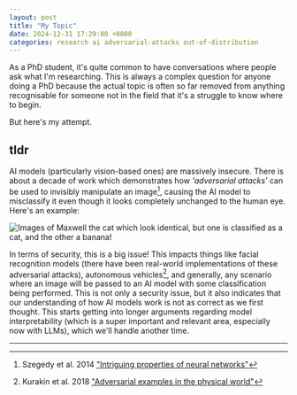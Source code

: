 ```yaml
---
layout: post
title: "My Topic"
date: 2024-12-31 17:29:00 +0000
categories: research ai adversarial-attacks out-of-distribution
---
```


As a PhD student, it's quite common to have conversations where people ask what I'm researching. This is always a complex question for anyone doing a PhD because the actual topic is often so far removed from anything recognisable for someone not in the field that it's a struggle to know where to begin.

But here's my attempt.

## tldr
AI models (particularly vision-based ones) are massively insecure. There is about a decade of work which demonstrates how *'adversarial attacks'* can be used to invisibly manipulate an image[^1], causing the AI model to misclassify it even though it looks completely unchanged to the human eye. Here's an example:

![Images of Maxwell the cat which look identical, but one is classified as a cat, and the other a banana!](res/adversarial_images_PGD_linf_maxwell.png)

In terms of security, this is a big issue! This impacts things like facial recognition models (there have been real-world implementations of these adversarial attacks), autonomous vehicles[^2], and generally, any scenario where an image will be passed to an AI model with some classification being performed. This is not only a security issue, but it also indicates that our understanding of how AI models work is not as correct as we first thought. This starts getting into longer arguments regarding model interpretability (which is a super important and relevant area, especially now with LLMs), which we'll handle another time.

---
[^1]: Szegedy et al. 2014 ["Intriguing properties of neural networks"](https://arxiv.org/pdf/1312.6199)
[^2]: Kurakin et al. 2018 ["Adversarial examples in the physical world"](https://arxiv.org/pdf/1607.02533)
